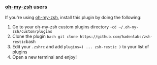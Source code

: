 <!-- Space: ZshRestic -->
<!-- Parent: Project -->
<!-- Title: Project Installation Oh-My-Zsh -->

<!-- Label: ZshRestic -->
<!-- Label: Project -->
<!-- Label: Installation -->
<!-- Label: Oh-My-Zsh -->
<!-- Include: docs/disclaimer.md -->
<!-- Include: ac:toc -->

### [oh-my-zsh](https://github.com/ohmyzsh/ohmyzsh) users

If you're using [oh-my-zsh](https://github.com/ohmyzsh/ohmyzsh), install this plugin by doing the following:

1.  Go to your oh-my-zsh custom plugins directory -`cd ~/.oh-my-zsh/custom/plugins`
2.  Clone the plugin `bash git clone https://github.com/hadenlabs/zsh-restic`bash
3.  Edit your `.zshrc` and add `plugins=( ... zsh-restic )` to your list of plugins
4.  Open a new terminal and enjoy!
